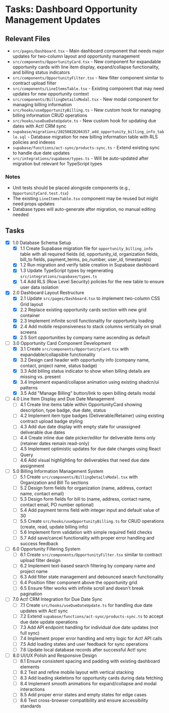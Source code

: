 # Tasks: Dashboard Opportunity Management Updates

## Relevant Files

- `src/pages/Dashboard.tsx` - Main dashboard component that needs major updates for two-column layout and opportunity management
- `src/components/OpportunityCard.tsx` - New component for expandable opportunity cards with line item display, expand/collapse functionality, and billing status indicators
- `src/components/OpportunityFilter.tsx` - New filter component similar to contract upload filter
- `src/components/LineItemsTable.tsx` - Existing component that may need updates for new opportunity context
- `src/components/BillingDetailsModal.tsx` - New modal component for managing billing information
- `src/hooks/useOpportunityBilling.ts` - New custom hook for managing billing information CRUD operations
- `src/hooks/useDueDateUpdate.ts` - New custom hook for updating due dates with Act! CRM sync
- `supabase/migrations/20250828204357_add_opportunity_billing_info_table.sql` - Database migration for new billing information table with RLS policies and indexes
- `supabase/functions/act-sync/products-sync.ts` - Extend existing sync to handle due date updates
- `src/integrations/supabase/types.ts` - Will be auto-updated after migration but relevant for TypeScript types

### Notes

- Unit tests should be placed alongside components (e.g., `OpportunityCard.test.tsx`)
- The existing `LineItemsTable.tsx` component may be reused but might need props updates
- Database types will auto-generate after migration, no manual editing needed

## Tasks

- [x] 1.0 Database Schema Setup
  - [x] 1.1 Create Supabase migration file for `opportunity_billing_info` table with all required fields (id, opportunity_id, organization fields, bill_to fields, payment_terms, po_number, user_id, timestamps)
  - [x] 1.2 Run migration and verify table creation in Supabase dashboard
  - [x] 1.3 Update TypeScript types by regenerating `src/integrations/supabase/types.ts`
  - [x] 1.4 Add RLS (Row Level Security) policies for the new table to ensure user data isolation
- [x] 2.0 Dashboard Layout Restructure  
  - [x] 2.1 Update `src/pages/Dashboard.tsx` to implement two-column CSS Grid layout
  - [x] 2.2 Replace existing opportunity cards section with new grid container
  - [x] 2.3 Implement infinite scroll functionality for opportunity loading
  - [x] 2.4 Add mobile responsiveness to stack columns vertically on small screens
  - [x] 2.5 Sort opportunities by company name ascending as default
- [ ] 3.0 Opportunity Card Component Development
  - [x] 3.1 Create `src/components/OpportunityCard.tsx` with expandable/collapsible functionality
  - [x] 3.2 Design card header with opportunity info (company name, contact, project name, status badge)
  - [x] 3.3 Add billing status indicator to show when billing details are missing vs. present
  - [x] 3.4 Implement expand/collapse animation using existing shadcn/ui patterns
  - [x] 3.5 Add "Manage Billing" button/link to open billing details modal
- [ ] 4.0 Line Item Display and Due Date Management
  - [ ] 4.1 Create line items table within OpportunityCard showing description, type badge, due date, status
  - [ ] 4.2 Implement item type badges (Deliverable/Retainer) using existing contract upload badge styling
  - [ ] 4.3 Add due date display with empty state for unassigned deliverable due dates
  - [ ] 4.4 Create inline due date picker/editor for deliverable items only (retainer dates remain read-only)
  - [ ] 4.5 Implement optimistic updates for due date changes using React Query
  - [ ] 4.6 Add visual highlighting for deliverables that need due date assignment
- [ ] 5.0 Billing Information Management System
  - [ ] 5.1 Create `src/components/BillingDetailsModal.tsx` with Organization and Bill To sections
  - [ ] 5.2 Design form fields for organization (name, address, contact name, contact email)
  - [ ] 5.3 Design form fields for bill to (name, address, contact name, contact email, PO number optional)
  - [ ] 5.4 Add payment terms field with integer input and default value of 30
  - [ ] 5.5 Create `src/hooks/useOpportunityBilling.ts` for CRUD operations (create, read, update billing info)
  - [ ] 5.6 Implement form validation with simple required field checks
  - [ ] 5.7 Add save/cancel functionality with proper error handling and success feedback
- [ ] 6.0 Opportunity Filtering System
  - [ ] 6.1 Create `src/components/OpportunityFilter.tsx` similar to contract upload filter design
  - [ ] 6.2 Implement text-based search filtering by company name and project name
  - [ ] 6.3 Add filter state management and debounced search functionality
  - [ ] 6.4 Position filter component above the opportunity grid
  - [ ] 6.5 Ensure filter works with infinite scroll and doesn't break pagination
- [ ] 7.0 Act! CRM Integration for Due Date Sync
  - [ ] 7.1 Create `src/hooks/useDueDateUpdate.ts` for handling due date updates with Act! sync
  - [ ] 7.2 Extend `supabase/functions/act-sync/products-sync.ts` to accept due date update operations
  - [ ] 7.3 Add API endpoint handling for individual due date updates (not full sync)
  - [ ] 7.4 Implement proper error handling and retry logic for Act! API calls
  - [ ] 7.5 Add loading states and user feedback for sync operations
  - [ ] 7.6 Update local database records after successful Act! sync
- [ ] 8.0 UI/UX Polish and Responsive Design
  - [ ] 8.1 Ensure consistent spacing and padding with existing dashboard elements
  - [ ] 8.2 Test and refine mobile layout with vertical stacking
  - [ ] 8.3 Add loading skeletons for opportunity cards during data fetching
  - [ ] 8.4 Implement smooth animations for expand/collapse and modal interactions
  - [ ] 8.5 Add proper error states and empty states for edge cases
  - [ ] 8.6 Test cross-browser compatibility and ensure accessibility standards